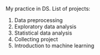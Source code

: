My practice in DS.
List of projects:
1. Data preprocessing
2. Exploratory data analysis
3. Statistical data analysis
4. Collecting project
5. Introduction to machine learning
